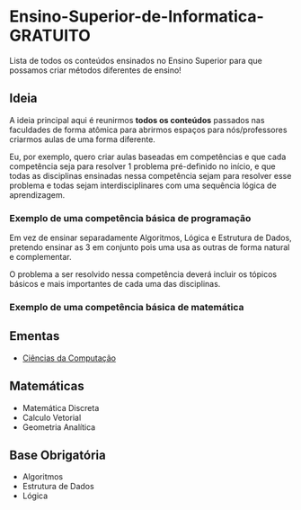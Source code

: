 # Ensino-Superior-de-Informatica-GRATUITO
Lista de todos os conteúdos ensinados no Ensino Superior para que possamos criar métodos diferentes de ensino!

## Ideia

A ideia principal aqui é reunirmos **todos os conteúdos** passados nas faculdades de forma atômica para abrirmos espaços para nós/professores criarmos aulas de uma forma diferente.

Eu, por exemplo, quero criar aulas baseadas em competências e que cada competência seja para resolver 1 problema pré-definido no início, e que todas as disciplinas ensinadas nessa competência sejam para resolver esse problema e todas sejam interdisciplinares com uma sequência lógica de aprendizagem.

### Exemplo de uma competência básica de programação

Em vez de ensinar separadamente Algoritmos, Lógica e Estrutura de Dados, pretendo ensinar as 3 em conjunto pois uma usa as outras de forma natural e complementar.

O problema a ser resolvido nessa competência deverá incluir os tópicos básicos e mais importantes de cada uma das disciplinas.

### Exemplo de uma competência básica de matemática

## Ementas

- [Ciências da Computação](https://github.com/Webschool-io/Ensino-Superior-de-Informatica-GRATUITO/blob/master/cursos/ciencias-da-computacao.md)


## Matemáticas

- Matemática Discreta
- Calculo Vetorial 
- Geometria Analítica

## Base Obrigatória

- Algoritmos
- Estrutura de Dados
- Lógica
